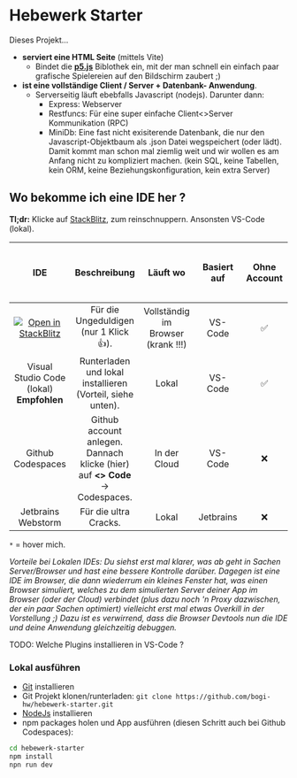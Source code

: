 # Hebewerk Starter

Dieses Projekt...
- **serviert eine HTML Seite** (mittels Vite)
    - Bindet die **[p5.js](https://p5js.org/)** Biblothek ein, mit der man schnell ein einfach paar grafische Spielereien auf den Bildschirm zaubert ;)
- **ist eine vollständige Client / Server + Datenbank- Anwendung**. 
  - Serverseitig läuft ebebfalls Javascript (nodejs). Darunter dann:
    - Express: Webserver
    - Restfuncs: Für eine super einfache Client<>Server Kommunikation (RPC)
    - MiniDb: Eine fast nicht exisiterende Datenbank, die nur den Javascript-Objektbaum als .json Datei wegspeichert (oder lädt). Damit kommt man schon mal ziemlig weit und wir wollen es am Anfang nicht zu kompliziert machen. (kein SQL, keine Tabellen, kein ORM, keine Beziehungskonfiguration, kein extra Server)

## Wo bekomme ich eine IDE her ?

**Tl;dr:** Klicke auf [StackBlitz](https://stackblitz.com/fork/github/bogi-hw/hebewerk-starter?title=Hebewerk%20Starter&file=web%2Fgame.ts), zum reinschnuppern. Ansonsten VS-Code (lokal).

| IDE                                  | Beschreibung | Läuft wo | Basiert auf | Ohne Account | Verpacken als Docker moglich | Schnell |   Kostenlos | Git integriert | Server debugging | browser debugging (im original Code) | Einstellungen und Plugins
| :---------------: | :-------------: | :--------------: | :--------------: | :--------------: | :--------------: | :--------------: | :--------------: | :--------------: | :--------------: | :--------------: | :--------------: |
[![Open in StackBlitz](https://developer.stackblitz.com/img/open_in_stackblitz.svg)](https://stackblitz.com/fork/github/bogi-hw/hebewerk-starter?title=Hebewerk%20Starter&file=web%2Fgame.ts) | Für die Ungeduldigen (nur 1 Klick 👍). | Vollständig im Browser (krank !!!) | VS-Code | ✅ | ❌ | ✅ | ✅ | ❌ | ❌ | ❌ | ❌
Visual Studio Code (lokal) **Empfohlen**|  Runterladen und lokal installieren (Vorteil, siehe unten). | Lokal | VS-Code | ✅ | <a title="Images für Linux bauen ist nur unter Linux möglich">❌*</a> | ✅ | ✅ | ✅ | ✅ | ✅ | ✅
Github Codespaces | Github account anlegen. Dannach klicke (hier) auf **&lt;&gt; Code** -> Codespaces. | In der Cloud | VS-Code | ❌ | ✅ | ❌ | ✅ | ✅ | ✅ | ❌ | ✅
Jetbrains Webstorm | Für die ultra Cracks. | Lokal | Jetbrains | ❌ | <a title="Images für Linux bauen ist nur unter Linux möglich">❌*</a> | ✅ | <a title="Ca. 10€/Monat">❌*</a> | ✅ | ✅ | ✅ | ✅

`*` = hover mich.

_Vorteile bei Lokalen IDEs: Du siehst erst mal klarer, was ab geht in Sachen Server/Browser und hast eine bessere Kontrolle darüber. 
Dagegen ist eine IDE im Browser, die dann wiederrum ein kleines Fenster hat, was einen Browser simuliert, welches zu dem simulierten Server deiner App im Browser (oder der Cloud) verbindet (plus dazu noch 'n Proxy dazwischen, der ein paar Sachen optimiert) vielleicht erst mal etwas Overkill in der Vorstellung ;) Dazu ist es verwirrend, dass die Browser Devtools nun die IDE und deine Anwendung gleichzeitig debuggen._

TODO: Welche Plugins installieren in VS-Code ?

### Lokal ausführen

- [Git](https://git-scm.com/download/) installieren
- Git Projekt klonen/runterladen: `git clone https://github.com/bogi-hw/hebewerk-starter.git`
- [NodeJs](https://nodejs.org/en/download) installieren
- npm packages holen und App ausführen (diesen Schritt auch bei Github Codespaces):
```bash
cd hebewerk-starter
npm install
npn run dev
```
